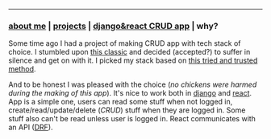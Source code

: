 * * *
### [about me](https://abradaric.me/)   |   [projects](./projects.html) | [django&react CRUD app](./djreact.html)   |  why?

Some time ago I had a project of making CRUD app with tech stack of choice. I stumbled upon [this classic](https://hackernoon.com/how-it-feels-to-learn-javascript-in-2016-d3a717dd577f) and decided (accepted?) to suffer in silence and get on with it. I picked my stack based on [this tried and trusted method](https://www.youtube.com/watch?v=wz-PtEJEaqY).

And to be honest I was pleased with the choice (_no chickens were harmed during the making of this app_). It's nice to work both in [django](https://www.djangoproject.com/) and [react](https://reactjs.org/). App is a simple one, users can read some stuff when not logged in, create/read/update/delete (_CRUD_) stuff when they are logged in. Some stuff also can't be read unless user is logged in. React communicates with an API ([DRF](https://www.django-rest-framework.org/)).

